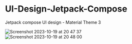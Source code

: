 # UI-Design-Jetpack-Compose
Jetpack compose UI design - Material Theme 3

![Screenshot 2023-10-19 at 20 47 37](https://github.com/pramodaya/UI-Design-Jetpack-Compose/assets/19555470/e55b7593-853e-491b-be14-d07243751696)
![Screenshot 2023-10-19 at 20 48 00](https://github.com/pramodaya/UI-Design-Jetpack-Compose/assets/19555470/8a5ebb63-8188-4a4e-8ea7-f1696b79a24d)



